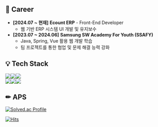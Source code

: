 <!-- [![코드트리|실력진단-whgksqls9999](https://banner.codetree.ai/v1/banner/whgksqls9999)](https://www.codetree.ai/profiles/whgksqls9999) -->

## 💼 Career
- **[2024.07 ~ 현재]** **Ecount ERP** - Front-End Developer  
  - 웹 기반 ERP 시스템 UI 개발 및 유지보수
- **[2023.07 ~ 2024.06]** **Samsung SW Academy For Youth (SSAFY)**  
  - Java, Spring, Vue 활용 웹 개발 학습
  - 팀 프로젝트를 통한 협업 및 문제 해결 능력 강화

## 💡 Tech Stack 
<div style="display: flex;">
  <img src="https://img.shields.io/badge/Javascript-F7DF1E?style=flat&logo=JavaScript&logoColor=white">
  <img src="https://img.shields.io/badge/Typescript-3178C6?style=flat&logo=Typescript&logoColor=white">
  <img src="https://img.shields.io/badge/Java-E34F26?style=flat&logoColor=white">
</div>
<div style="display: flex;">
  <img src="https://img.shields.io/badge/HTML5-E34F26?style=flat&logo=HTML5&logoColor=white">
  <img src="https://img.shields.io/badge/CSS3-1572B6?style=flat&logo=CSS3&logoColor=white">
  <img src="https://img.shields.io/badge/React-61DAFB?style=flat&logo=React&logoColor=white">
</div>

## ✏ APS
[![Solved.ac Profile](http://mazassumnida.wtf/api/v2/generate_badge?boj=whgksqls9999)](https://solved.ac/whgksqls9999/)

[![Hits](https://hits.seeyoufarm.com/api/count/incr/badge.svg?url=https%3A%2F%2Fgithub.com%2Fwhgksqls9999&count_bg=%236687DE&title_bg=%2371DC64&icon=&icon_color=%23E7E7E7&title=visitor&edge_flat=false)](https://hits.seeyoufarm.com)
